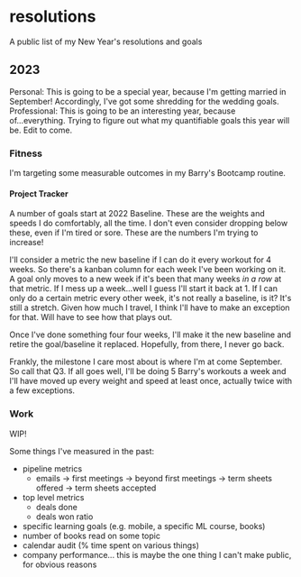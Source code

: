 # resolutions
A public list of my New Year's resolutions and goals

## 2023
Personal: This is going to be a special year, because I'm getting married in September! Accordingly, I've got some shredding for the wedding goals.
Professional: This is going to be an interesting year, because of...everything. Trying to figure out what my quantifiable goals this year will be. Edit to come.

### Fitness
I'm targeting some measurable outcomes in my Barry's Bootcamp routine.

#### Project Tracker
A number of goals start at 2022 Baseline. These are the weights and speeds I do comfortably, all the time. I don't even consider dropping below these, even if I'm tired or sore. These are the numbers I'm trying to increase!

I'll consider a metric the new baseline if I can do it every workout for 4 weeks. So there's a kanban column for each week I've been working on it. A goal only moves to a new week if it's been that many weeks *in a row* at that metric. If I mess up a week...well I guess I'll start it back at 1. If I can only do a certain metric every other week, it's not really a baseline, is it? It's still a stretch. Given how much I travel, I think I'll have to make an exception for that. Will have to see how that plays out.

Once I've done something four four weeks, I'll make it the new baseline and retire the goal/baseline it replaced. Hopefully, from there, I never go back.

Frankly, the milestone I care most about is where I'm at come September. So call that Q3. If all goes well, I'll be doing 5 Barry's workouts a week and I'll have moved up every weight and speed at least once, actually twice with a few exceptions.

### Work
WIP!

Some things I've measured in the past:
* pipeline metrics
  * emails -> first meetings -> beyond first meetings -> term sheets offered -> term sheets accepted
* top level metrics
  * deals done
  * deals won ratio
* specific learning goals (e.g. mobile, a specific ML course, books)
* number of books read on some topic
* calendar audit (% time spent on various things)
* company performance... this is maybe the one thing I can't make public, for obvious reasons

